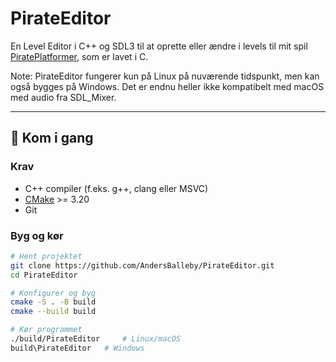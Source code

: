 # PirateEditor
En Level Editor i C++ og SDL3 til at oprette eller ændre i levels til mit spil [PiratePlatformer](https://github.com/AndersBalleby/PiratePlatformer), som er lavet i C.

Note: PirateEditor fungerer kun på Linux på nuværende tidspunkt, men kan også bygges på Windows. Det er endnu heller ikke kompatibelt med macOS med audio fra SDL_Mixer.

---

## 🚀 Kom i gang
### Krav
- C++ compiler (f.eks. g++, clang eller MSVC)
- [CMake](https://cmake.org/) >= 3.20
- Git

### Byg og kør
```bash
# Hent projektet
git clone https://github.com/AndersBalleby/PirateEditor.git
cd PirateEditor

# Konfigurer og byg
cmake -S . -B build
cmake --build build

# Kør programmet
./build/PirateEditor     # Linux/macOS
build\PirateEditor   # Windows
